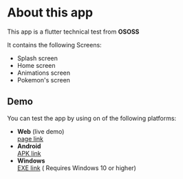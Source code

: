 # About this app

This app is a flutter technical test from **OSOSS**

It contains the following Screens:

- Splash screen
- Home screen
- Animations screen
- Pokemon's screen

## Demo

You can test the app by using on of the following platforms:

- **Web** (live demo)   
  [page link](https://mk2400.github.io/OSOSS-Challenge/page/#/)
- **Android**   
  [APK link](https://drive.google.com/file/d/1_5b61RlYd0P7zy1vxMvhUXzH_ZskSDnt/view?usp=drive_link)
- **Windows**   
  [EXE link](https://drive.google.com/file/d/1_dvhtyROo_EshDADnfrxmnetuieFap8W/view?usp=drive_link)  ( Requires Windows 10 or higher)
